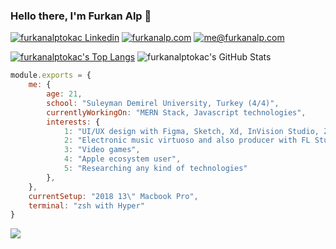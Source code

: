 ### Hello there, I'm Furkan Alp 👋

[![furkanalptokac Linkedin](https://img.shields.io/badge/-LinkedIn-blue?style=flat-square&logo=Linkedin&logoColor=white&link=)](https://www.linkedin.com/in/furkanalptokac/) 
[![furkanalp.com](https://img.shields.io/static/v1?label=furkanalp.com&message=%20&color=orange&logo=&style=flat-square&logoColor=white)](https://furkanalp.com/)
[![me@furkanalp.com](https://img.shields.io/static/v1?label=me@furkanalp.com&message=%20&color=red&logo=gmail&style=flat-square&logoColor=white)](mailto:me@furkanalp.com)

[![furkanalptokac's Top Langs](https://github-readme-stats.vercel.app/api/top-langs/?username=furkanalptokac&show_icons=true&theme=onedark)](https://github.com/furkanalptokac?tab=repositories)
![furkanalptokac's GitHub Stats](https://github-readme-stats.vercel.app/api?username=furkanalptokac&theme=onedark)

```javascript
module.exports = {
    me: {
        age: 21,
        school: "Suleyman Demirel University, Turkey (4/4)",
        currentlyWorkingOn: "MERN Stack, Javascript technologies",
        interests: {
            1: "UI/UX design with Figma, Sketch, Xd, InVision Studio, Zeplin",
            2: "Electronic music virtuoso and also producer with FL Studio, Ableton, Logic Pro X...",
            3: "Video games",
            4: "Apple ecosystem user",
            5: "Researching any kind of technologies"
        },
    },
    currentSetup: "2018 13\" Macbook Pro",
    terminal: "zsh with Hyper"
}
```

![](https://komarev.com/ghpvc/?username=furkanalptokac&color=orange)
